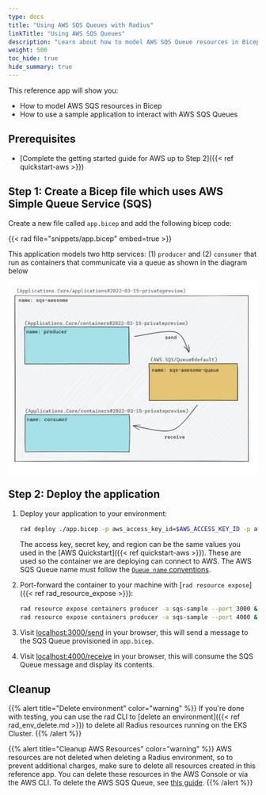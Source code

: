 ```yaml
---
type: docs
title: "Using AWS SQS Queues with Radius"
linkTitle: "Using AWS SQS Queues"
description: "Learn about how to model AWS SQS Queue resources in Bicep and them it in a Radius application"
weight: 500
toc_hide: true
hide_summary: true
---
```


<!-- DISABLE_ALGOLIA -->

This reference app will show you:

* How to model AWS SQS resources in Bicep
* How to use a sample application to interact with AWS SQS Queues

## Prerequisites

- [Complete the getting started guide for AWS up to Step 2]({{< ref quickstart-aws >}})

## Step 1: Create a Bicep file which uses AWS Simple Queue Service (SQS)

Create a new file called `app.bicep` and add the following bicep code:

{{< rad file="snippets/app.bicep" embed=true >}}

This application models two http services: (1) `producer` and (2) `consumer` that run as containers that communicate via a queue as shown in the diagram below

<img src="./diagram.jpg" alt="Boxes and arrows diagram of the sqs-awesome app" width=1000px>

## Step 2: Deploy the application

1. Deploy your application to your environment:

    ```bash
    rad deploy ./app.bicep -p aws_access_key_id=$AWS_ACCESS_KEY_ID -p aws_secret_access_key=$AWS_SECRET_ACCESS_KEY -p aws_region=$AWS_REGION -p queue_name='queue'
    ```

    The access key, secret key, and region can be the same values you used in the [AWS Quickstart]({{< ref quickstart-aws >}}). These are used so the container we are deploying can connect to AWS. The AWS SQS Queue name must follow the [`Queue name` conventions](https://docs.aws.amazon.com/AWSSimpleQueueService/latest/SQSDeveloperGuide/quotas-queues.html).

1. Port-forward the container to your machine with [`rad resource expose`]({{< ref rad_resource_expose >}}):

    ```bash
    rad resource expose containers producer -a sqs-sample --port 3000 &
    rad resource expose containers producer -a sqs-sample --port 4000 &
    ```

1. Visit [localhost:3000/send](http://localhost:3000/send) in your browser, this will send a message to the SQS Queue provisioned in `app.bicep`. 

1. Visit [localhost:4000/receive](http://localhost:4000/receive) in your browser, this will consume the SQS Queue message and display its contents.

## Cleanup

{{% alert title="Delete environment" color="warning" %}}
If you're done with testing, you can use the rad CLI to [delete an environment]({{< ref rad_env_delete.md >}}) to delete all Radius resources running on the EKS Cluster.
{{% /alert %}}

{{% alert title="Cleanup AWS Resources" color="warning" %}}
AWS resources are not deleted when deleting a Radius environment, so to prevent additional charges, make sure to delete all resources created in this reference app. You can delete these resources in the AWS Console or via the AWS CLI. To delete the AWS SQS Queue, see [this guide](https://docs.aws.amazon.com/AWSSimpleQueueService/latest/SQSDeveloperGuide/step-delete-queue.html).
{{% /alert %}}
